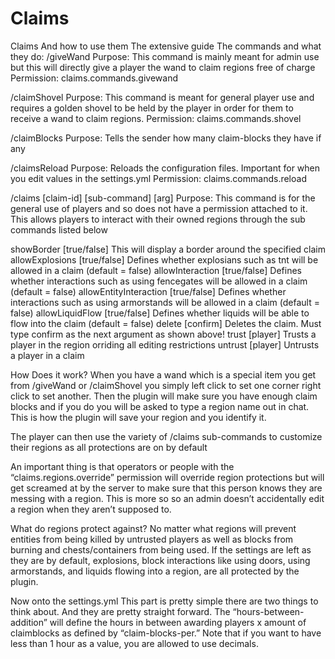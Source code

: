 # Claims

Claims
And how to use them
The extensive guide
The commands and what they do:
/giveWand 
Purpose: This command is mainly meant for admin use but this will directly give a player the wand to claim regions free of charge
Permission: claims.commands.givewand

/claimShovel
Purpose: This command is meant for general player use and requires a golden shovel to be held by the player in order for them to receive a wand to claim regions.
Permission: claims.commands.shovel

/claimBlocks
Purpose: Tells the sender how many claim-blocks they have if any

/claimsReload 
Purpose: Reloads the configuration files. Important for when you edit values in the settings.yml
Permission: claims.commands.reload

/claims [claim-id] [sub-command] [arg]
Purpose: This command is for the general use of players and so does not have a permission attached to it. This allows players to interact with their owned regions through the sub commands listed below

showBorder [true/false] 
This will display a border around the specified claim 
allowExplosions [true/false]
Defines whether explosians such as tnt will be allowed in a claim (default = false)
allowInteraction [true/false]
Defines whether interactions such as using fencegates will be allowed in a claim (default = false)
allowEntityInteraction [true/false]
Defines whether interactions such as using armorstands will be allowed in a claim (default = false)
allowLiquidFlow [true/false]
Defines whether liquids will be able to flow into the claim (default = false)
delete [confirm]
Deletes the claim. Must type confirm as the next argument as shown above!
trust [player]
Trusts a player in the region orriding all editing restrictions
untrust [player] 
Untrusts a player in a claim

How Does it work?
When you have a wand which is a special item you get from /giveWand or /claimShovel you simply left click to set one corner right click to set another. Then the plugin will make sure you have enough claim blocks and if you do you will be asked to type a region name out in chat. This is how the plugin will save your region and you identify it. 

The player can then use the variety of /claims sub-commands to customize their regions as all protections are on by default 

An important thing is that operators or people with the “claims.regions.override” permission will override region protections but will get screamed at by the server to make sure that this person knows they are messing with a region. This is more so so an admin doesn’t accidentally edit a region when they aren’t supposed to.

What do regions protect against?
No matter what regions will prevent entities from being killed by untrusted players as well as blocks from burning and chests/containers from being used. If the settings are left as they are by default, explosions, block interactions like using doors, using armorstands, and liquids flowing into a region, are all protected by the plugin.


Now onto the settings.yml
This part is pretty simple there are two things to think about. And they are pretty straight forward. The “hours-between-addition” will define the hours in between awarding players x amount of claimblocks as defined by “claim-blocks-per.” Note that if you want to have less than 1 hour as a value, you are allowed to use decimals.

